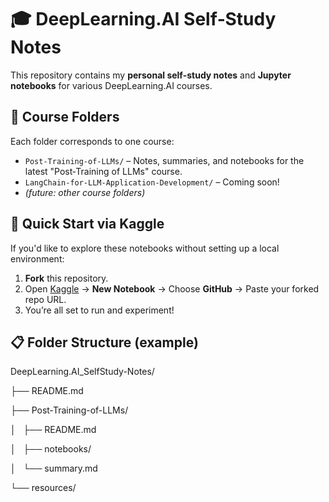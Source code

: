 # 🎓 DeepLearning.AI Self‑Study Notes

This repository contains my **personal self-study notes** and **Jupyter notebooks** for various DeepLearning.AI courses.

## 📂 Course Folders
Each folder corresponds to one course:
- `Post‑Training-of-LLMs/` – Notes, summaries, and notebooks for the latest "Post‑Training of LLMs" course.
- `LangChain-for-LLM-Application-Development/` – Coming soon!
- *(future: other course folders)*

## 🚀 Quick Start via Kaggle
If you'd like to explore these notebooks without setting up a local environment:

1. **Fork** this repository.
2. Open [Kaggle](https://www.kaggle.com) → **New Notebook** → Choose **GitHub** → Paste your forked repo URL.
3. You’re all set to run and experiment!

## 📋 Folder Structure (example)

DeepLearning.AI_SelfStudy-Notes/

├── README.md

├── Post‑Training-of-LLMs/

│   ├── README.md

│   ├── notebooks/

│   └── summary.md

└── resources/